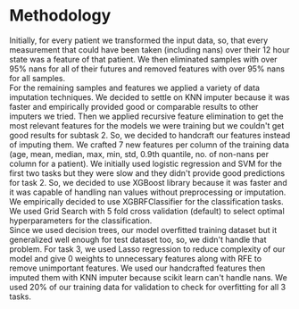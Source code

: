 # Methodology

Initially, for every patient we transformed the input data, so, 
that every measurement that could have been taken (including nans) over their 12 hour state was a feature of that patient.
We then eliminated samples with over 95% nans for all of their futures and removed features with over 95% nans for all samples.  
For the remaining samples and features we applied a variety of data imputation techniques. 
We decided to settle on KNN imputer because it was faster and empirically provided good or comparable results to other imputers we tried. 
Then we applied recursive feature elimination to get the most relevant features for the models we were training but we couldn't get good results for subtask 2. 
So, we decided to handcraft our features instead of imputing them. 
We crafted 7 new features per column of the training data (age, mean, median, max, min, std, 0.9th quantile, no. of non-nans per column for a patient). 
We initially used logistic regression and SVM for the first two tasks but they were slow and they didn't provide good predictions for task 2. 
So, we decided to use XGBoost library because it was faster and it was capable of handling nan values without preprocessing or imputation. 
We empirically decided to use XGBRFClassifier for the classification tasks. We used Grid Search with 5 fold cross validation (default) to select optimal hyperparameters for the classification.  
Since we used decision trees, our model overfitted training dataset but it generalized well enough for test dataset too, so, we didn't handle that problem. 
For task 3, we used Lasso regression to reduce complexity of our model and give 0 weights to unnecessary features along with RFE to remove unimportant features. 
We used our handcrafted features then imputed them with KNN imputer because scikit learn can't handle nans. 
We used 20% of our training data for validation to check for overfitting for all 3 tasks.

